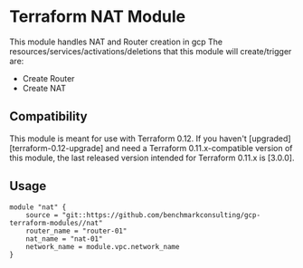 # Terraform NAT Module

This module handles NAT and Router creation in gcp
The resources/services/activations/deletions that this module will create/trigger are:
- Create Router
- Create NAT 

## Compatibility

This module is meant for use with Terraform 0.12. If you haven't
[upgraded][terraform-0.12-upgrade] and need a Terraform
0.11.x-compatible version of this module, the last released version
intended for Terraform 0.11.x is [3.0.0].

## Usage

```hcl
module "nat" {
    source = "git::https://github.com/benchmarkconsulting/gcp-terraform-modules//nat"
    router_name = "router-01"
    nat_name = "nat-01"
    network_name = module.vpc.network_name
}
```
